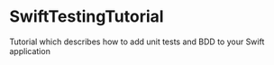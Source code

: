 SwiftTestingTutorial
====================

Tutorial which describes how to add unit tests and BDD to your Swift application
